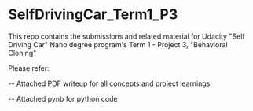 # SelfDrivingCar_Term1_P3
This repo contains the submissions and related material for Udacity "Self Driving Car" Nano degree program's Term 1 - Project 3, "Behavioral Cloning"

Please refer:

-- Attached PDF writeup for all concepts and project learnings

-- Attached pynb for python code
